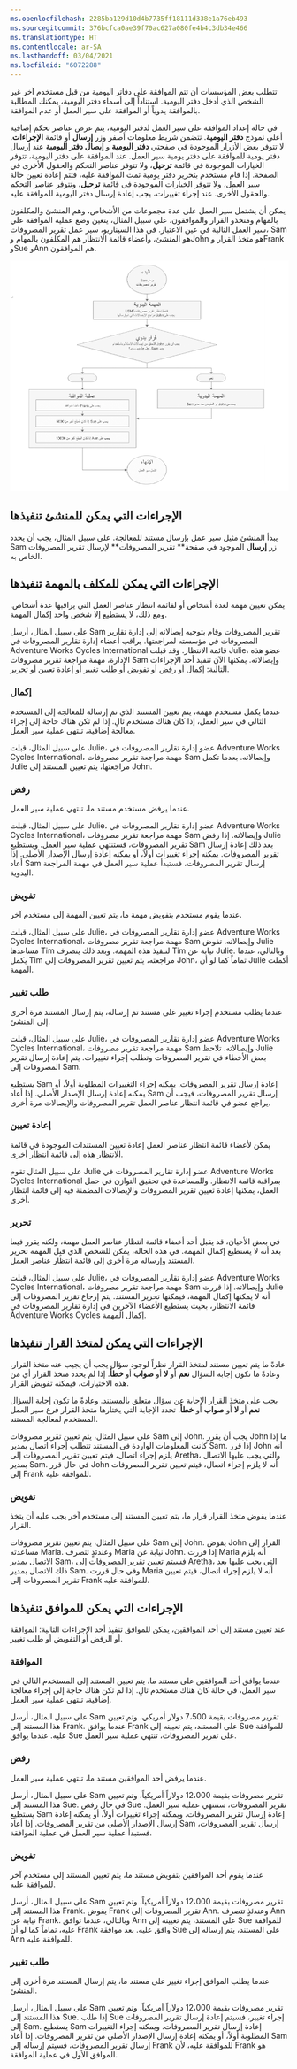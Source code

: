 ```yaml
---
ms.openlocfilehash: 2285ba129d10d4b7735ff18111d338e1a76eb493
ms.sourcegitcommit: 376bcfca0ae39f70ac627a080fe4b4c3db34e466
ms.translationtype: HT
ms.contentlocale: ar-SA
ms.lasthandoff: 03/04/2021
ms.locfileid: "6072288"
---
```

تتطلب بعض المؤسسات أن تتم الموافقة على دفاتر اليومية من قبل مستخدم آخر غير الشخص الذي أدخل دفتر اليومية. استناداً إلى أسماء دفتر اليومية، يمكنك المطالبة بالموافقة يدوياً أو الموافقة على سير العمل أو عدم الموافقة. 

في حالة إعداد الموافقة على سير العمل لدفتر اليومية، يتم عرض عناصر تحكم إضافية أعلى نموذج **دفتر اليومية**. تتضمن شريط معلومات أصفر وزر **إرسال** أو قائمة **الإجراءات**.
لا تتوفر بعض الأزرار الموجودة في صفحتي **دفتر اليومية** و **إيصال دفتر اليومية** عند إرسال دفتر يومية للموافقة على دفتر يومية سير العمل. عند الموافقة على دفتر اليومية، تتوفر الخيارات الموجودة في قائمة **ترحيل**، ولا تتوفر عناصر التحكم والحقول الأخرى في الصفحة. إذا قام مستخدم بتحرير دفتر يومية تمت الموافقة عليه، فتتم إعادة تعيين حالة سير العمل، ولا تتوفر الخيارات الموجودة في قائمة **ترحيل**، وتتوفر عناصر التحكم والحقول الأخرى. عند إجراء تغييرات، يجب إعادة إرسال دفتر اليومية للموافقة عليه.

يمكن أن يشتمل سير العمل على عدة مجموعات من الأشخاص، وهم المنشئ والمكلفون بالمهام ومتخذو القرار والموافقون. علي سبيل المثال، يتعين وضع عملية الموافقة علي سير العمل التالية في عين الاعتبار. في هذا السيناريو، سير عمل تقرير المصروفات، Sam هو المنشئ، وأعضاء قائمة الانتظار هم المكلفون بالمهام وJohn هو متخذ القرار وFrank وSue وAnn هم الموافقون.

[![رسم بياني يعرض مثالاً للموافقة على سير العمل.](../media/logic-1.png)](../media/logic-1.png#lightbox) 

## <a name="actions-that-an-originator-can-perform"></a>الإجراءات التي يمكن للمنشئ تنفيذها 

يبدأ المنشئ مثيل سير عمل بإرسال مستند للمعالجة. علي سبيل المثال، يجب أن يحدد Sam زر **إرسال** الموجود في صفحة** تقرير المصروفات** لإرسال تقرير المصروفات الخاص به.

## <a name="actions-that-a-task-assignee-can-perform"></a>الإجراءات التي يمكن للمكلف بالمهمة تنفيذها 

يمكن تعيين مهمة لعدة أشخاص أو لقائمة انتظار عناصر العمل التي يراقبها عدة أشخاص. ومع ذلك، لا يستطيع إلا شخص واحد إكمال المهمة. 

على سبيل المثال، أرسل Sam تقرير المصروفات وقام بتوجيه إيصالاته إلى إدارة تقارير المصروفات في مؤسسته لمراجعتها.
يراقب أعضاء إدارة تقارير المصروفات في Adventure Works Cycles International قائمة الانتظار. وقد قبلت Julie، عضو هذه الإدارة، مهمة مراجعة تقرير مصروفات Sam وإيصالاته. يمكنها الآن تنفيذ أحد الإجراءات التالية: إكمال أو رفض أو تفويض أو طلب تغيير أو إعادة تعيين أو تحرير.

### <a name="complete"></a>إكمال 

عندما يكمل مستخدم مهمة، يتم تعيين المستند الذي تم إرساله للمعالجة إلى المستخدم التالي في سير العمل، إذا كان هناك مستخدم تالٍ. إذا لم تكن هناك حاجة إلى إجراء معالجة إضافية، تنتهي عملية سير العمل.

على سبيل المثال، قبلت Julie، عضو إدارة تقارير المصروفات في Adventure Works Cycles International، مهمة مراجعة تقرير مصروفات Sam وإيصالاته. بعدما تكمل Julie مراجعتها، يتم تعيين المستند إلى John.

### <a name="reject"></a>رفض 

عندما يرفض مستخدم مستند ما، تنتهي عملية سير العمل. 

على سبيل المثال، قبلت Julie، عضو إدارة تقارير المصروفات في Adventure Works Cycles International، مهمة مراجعة تقرير مصروفات Sam وإيصالاته. إذا رفض Julie تقرير المصروفات، فستنتهي عملية سير العمل.
ويستطيع Sam بعد ذلك إعادة إرسال تقرير المصروفات. يمكنه إجراء تغييرات أولاً، أو يمكنه إعادة إرسال الإصدار الأصلي. إذا أعاد Sam إرسال تقرير المصروفات، فستبدأ عملية سير العمل في مهمة المراجعة اليدوية.

### <a name="delegate"></a>تفويض 

عندما يقوم مستخدم بتفويض مهمة ما، يتم تعيين المهمة إلى مستخدم آخر. 

على سبيل المثال، قبلت Julie، عضو إدارة تقارير المصروفات في Adventure Works Cycles International، مهمة مراجعة تقرير مصروفات Sam وإيصالاته. تفوض Julie مساعدها Tim لتنفيذ هذه المهمة.
وبعد ذلك يتصرف Tim نيابة عن Julie. وبالتالي، عندما يكمل Tim مراجعته، يتم تعيين تقرير المصروفات إلى John، تماماً كما لو أن Julie أكملت المهمة.

### <a name="request-change"></a>طلب تغيير 

عندما يطلب مستخدم إجراء تغيير على مستند تم إرساله، يتم إرسال المستند مرة أخرى إلى المنشئ.

على سبيل المثال، قبلت Julie، عضو إدارة تقارير المصروفات في Adventure Works Cycles International، مهمة مراجعة تقرير مصروفات Sam وإيصالاته. تلاحظ Julie بعض الأخطاء في تقرير المصروفات وتطلب إجراء تغييرات. يتم إعادة إرسال تقرير المصروفات إلى Sam.

يستطيع Sam إعادة إرسال تقرير المصروفات. يمكنه إجراء التغييرات المطلوبة أولاً، أو يمكنه إعادة إرسال الإصدار الأصلي. إذا أعاد Sam إرسال تقرير المصروفات، فيجب أن يراجع عضو في قائمة انتظار عناصر العمل تقرير المصروفات والإيصالات مرة أخرى.

### <a name="reassign"></a>إعادة تعيين 

يمكن لأعضاء قائمة انتظار عناصر العمل إعادة تعيين المستندات الموجودة في قائمة الانتظار هذه إلى قائمة انتظار أخرى.

على سبيل المثال تقوم Julie عضو إدارة تقارير المصروفات في Adventure Works Cycles International بمراقبة قائمة الانتظار. وللمساعدة في تحقيق التوازن في حمل العمل، يمكنها إعادة تعيين تقرير المصروفات والإيصالات المضمنة فيه إلى قائمة انتظار أخرى.

### <a name="release"></a>تحرير 

في بعض الأحيان، قد يقبل أحد أعضاء قائمة انتظار عناصر العمل مهمة، ولكنه يقرر فيما بعد أنه لا يستطيع إكمال المهمة. في هذه الحالة، يمكن للشخص الذي قبِل المهمة تحرير المستند وإرساله مرة أخرى إلى قائمة انتظار عناصر العمل.

على سبيل المثال، قبلت Julie، عضو إدارة تقارير المصروفات في Adventure Works Cycles International، مهمة مراجعة تقرير مصروفات Sam وإيصالاته. إذا قررت Julie أنه لا يمكنها إكمال المهمة، فيمكنها تحرير المستند. يتم إرجاع تقرير المصروفات إلى قائمة الانتظار، بحيث يستطيع الأعضاء الآخرين في إدارة تقارير المصروفات في Adventure Works Cycles إكمال المهمة.

## <a name="actions-that-a-decision-maker-can-perform"></a>الإجراءات التي يمكن لمتخذ القرار تنفيذها 

عادةً ما يتم تعيين مستند لمتخذ القرار نظراً لوجود سؤال يجب أن يجيب عنه متخذ القرار. وعادةً ما تكون إجابة السؤال **نعم** أو **لا** أو **صواب** أو **خطأ**. إذا لم يحدد متخذ القرار أي من هذه الاختيارات، فيمكنه تفويض القرار.

يجب على متخذ القرار الإجابة عن سؤال متعلق بالمستند. وعادةً ما تكون إجابة السؤال **نعم** أو **لا** أو **صواب** أو **خطأ**. تحدد الإجابة التي يختارها متخذ القرار فرع سير العمل المستخدم لمعالجة المستند.

على سبيل المثال، يتم تعيين تقرير مصروفات Sam إلى John. يجب أن يقرر John ما إذا كانت المعلومات الواردة في المستند تتطلب إجراء اتصال بمدير Sam. إذا قرر John أنه يلزم إجراء اتصال، فيتم تعيين تقرير المصروفات إلى Aretha، والتي يجب عليها الاتصال بمدير Sam. في حال قرر John أنه لا يلزم إجراء اتصال، فيتم تعيين تقرير المصروفات إلى Frank للموافقة عليه.

### <a name="delegate"></a>تفويض 

عندما يفوض متخذ القرار قرار ما، يتم تعيين المستند إلى مستخدم آخر يجب عليه أن يتخذ القرار.

على سبيل المثال، يتم تعيين تقرير مصروفات Sam إلى John. يفوض John القرار إلى مساعدته Maria. وعندئذٍ تتصرف Maria نيابة عن John. إذا قررت Maria أنه يلزم الاتصال بمدير Sam، فسيتم تعيين تقرير المصروفات إلى Aretha، التي يجب عليها بعد ذلك الاتصال بمدير Sam. وفي حال قررت Maria أنه لا يلزم إجراء اتصال، فيتم تعيين تقرير المصروفات إلى Frank للموافقة عليه.

## <a name="actions-that-an-approver-can-perform"></a>الإجراءات التي يمكن للموافق تنفيذها 

عند تعيين مستند إلى أحد الموافقين، يمكن للموافق تنفيذ أحد الإجراءات التالية: الموافقة أو الرفض أو التفويض أو طلب تغيير.

### <a name="approve"></a>الموافقة‬ 

عندما يوافق أحد الموافقين على مستند ما، يتم تعيين المستند إلى المستخدم التالي في سير العمل، في حالة كان هناك مستخدم تالٍ. إذا لم تكن هناك حاجة إلى إجراء معالجة إضافية، تنتهي عملية سير العمل.

على سبيل المثال، أرسل Sam تقرير مصروفات بقيمة 7،500 دولار أمريكي، وتم تعيين هذا المستند إلى Frank. عندما يوافق Frank على المستند، يتم تعيينه إلى Sue للموافقة عليه. عندما يوافق Sue على تقرير المصروفات، تنتهي عملية سير العمل.

### <a name="reject"></a>رفض

عندما يرفض أحد الموافقين مستند ما، تنتهي عملية سير العمل. 

على سبيل المثال، أرسل Sam تقرير مصروفات بقيمة 12،000 دولاراً أمريكياً، وتم تعيين هذا المستند إلى Sue. في حال رفض Sue تقرير المصروفات، ستنتهي عملية سير العمل.
يستطيع Sam إعادة إرسال تقرير المصروفات. ويمكنه إجراء تغييرات أولاً، أو يمكنه إعادة إرسال الإصدار الأصلي من تقرير المصروفات. إذا أعاد Sam إرسال تقرير المصروفات، فستبدأ عملية سير العمل في عملية الموافقة.

### <a name="delegate"></a>تفويض

عندما يقوم أحد الموافقين بتفويض مستند ما، يتم تعيين المستند إلى مستخدم آخر للموافقة عليه.

على سبيل المثال، أرسل Sam تقرير مصروفات بقيمة 12،000 دولاراً أمريكياً، وتم تعيين هذا المستند إلى Frank. يفوض Frank تقرير المصروفات إلى Ann.
وعندئذٍ تتصرف Ann نيابة عن Frank. وبالتالي، عندما توافق Ann على المستند، يتم تعيينه إلى Sue للموافقة عليه، تماماً كما لو أن Frank وافق عليه. بعد موافقة Sue على المستند، يتم إرساله إلى Ann للموافقة عليه.

### <a name="request-change"></a>طلب تغيير

عندما يطلب الموافق إجراء تغيير على مستند ما، يتم إرسال المستند مرة أخرى إلى المنشئ.

على سبيل المثال، أرسل Sam تقرير مصروفات بقيمة 12،000 دولاراً أمريكياً، وتم تعيين هذا المستند إلى Sue. إذا طلب Sue إجراء تغيير، فسيتم إعادة إرسال تقرير المصروفات إلى Sam.
يستطيع Sam إعادة إرسال تقرير المصروفات. ويمكنه إجراء التغييرات المطلوبة أولاً، أو يمكنه إعادة إرسال الإصدار الأصلي من تقرير المصروفات. إذا أعاد Sam إرسال تقرير المصروفات، فسيتم إرساله إلى Frank للموافقة عليه، لأن Frank هو الموافق الأول في عملية الموافقة.

